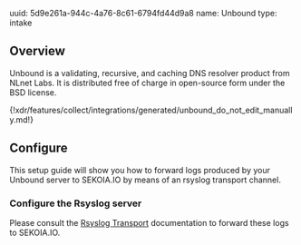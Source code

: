 uuid: 5d9e261a-944c-4a76-8c61-6794fd44d9a8
name: Unbound
type: intake

## Overview
Unbound is a validating, recursive, and caching DNS resolver product from NLnet Labs. It is distributed free of charge in open-source form under the BSD license.

{!xdr/features/collect/integrations/generated/unbound_do_not_edit_manually.md!}

## Configure
This setup guide will show you how to forward logs produced by your Unbound server to SEKOIA.IO by means of an rsyslog transport channel.

### Configure the Rsyslog server
Please consult the [Rsyslog Transport](../../../data_collection/ingestion_methods/rsyslog/) documentation to forward these logs to SEKOIA.IO.
